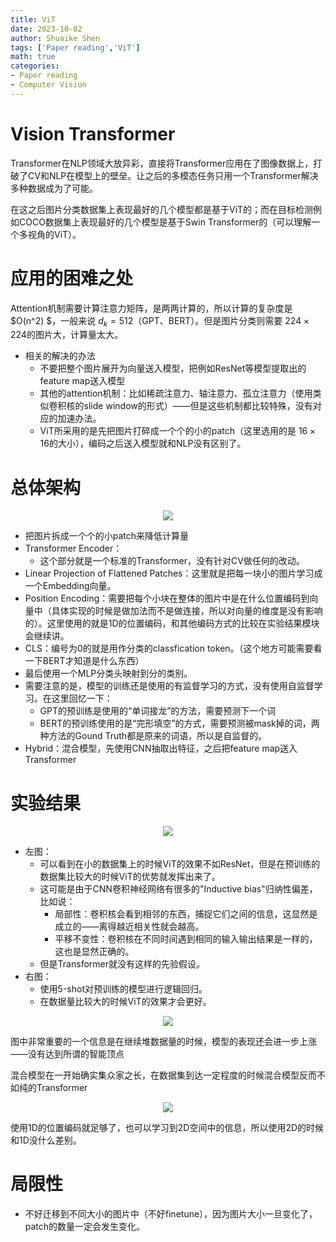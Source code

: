 ```yaml
---
title: ViT
date: 2023-10-02
author: Shuaike Shen
tags: ['Paper reading','ViT']
math: true
categories: 
- Paper reading
- Computer Vision
---
```


# Vision Transformer

Transformer在NLP领域大放异彩，直接将Transformer应用在了图像数据上，打破了CV和NLP在模型上的壁垒。让之后的多模态任务只用一个Transformer解决多种数据成为了可能。

在这之后图片分类数据集上表现最好的几个模型都是基于ViT的；而在目标检测例如COCO数据集上表现最好的几个模型是基于Swin Transformer的（可以理解一个多视角的ViT）。

# 应用的困难之处

Attention机制需要计算注意力矩阵，是两两计算的，所以计算的复杂度是 $O(n^2) $，一般来说 $d_k=512$（GPT、BERT）。但是图片分类则需要 $224\times 224$的图片大，计算量太大。

- 相关的解决的办法
  - 不要把整个图片展开为向量送入模型，把例如ResNet等模型提取出的feature map送入模型
  - 其他的attention机制：比如稀疏注意力、轴注意力、孤立注意力（使用类似卷积核的slide window的形式）——但是这些机制都比较特殊，没有对应的加速办法。
  - ViT所采用的是先把图片打碎成一个个的小的patch（这里选用的是 $16\times 16$的大小），编码之后送入模型就和NLP没有区别了。

# 总体架构

<center>
<img src="/sreenshortcut/Screenshot 2023-08-20 at 21.10.30.png">
</center>

- 把图片拆成一个个的小patch来降低计算量
- Transformer Encoder：
  - 这个部分就是一个标准的Transformer，没有针对CV做任何的改动。
- Linear Projection of Flattened Patches：这里就是把每一块小的图片学习成一个Embedding向量。
- Position Encoding：需要把每个小块在整体的图片中是在什么位置编码到向量中（具体实现的时候是做加法而不是做连接，所以对向量的维度是没有影响的）。这里使用的就是1D的位置编码，和其他编码方式的比较在实验结果模块会继续讲。
- CLS：编号为0的就是用作分类的classfication token。（这个地方可能需要看一下BERT才知道是什么东西）
- 最后使用一个MLP分类头映射到分的类别。
- 需要注意的是，模型的训练还是使用的有监督学习的方式，没有使用自监督学习。在这里回忆一下：
  - GPT的预训练是使用的“单词接龙”的方法，需要预测下一个词
  - BERT的预训练使用的是“完形填空”的方式，需要预测被mask掉的词，两种方法的Gound Truth都是原来的词语，所以是自监督的。
- Hybrid：混合模型，先使用CNN抽取出特征，之后把feature map送入Transformer

# 实验结果

<center>
<img src="/sreenshortcut/Screenshot 2023-08-20 at 21.26.51.png">
</center>

- 左图：
  - 可以看到在小的数据集上的时候ViT的效果不如ResNet，但是在预训练的数据集比较大的时候ViT的优势就发挥出来了。
  - 这可能是由于CNN卷积神经网络有很多的"Inductive bias"归纳性偏差，比如说：
    - 局部性：卷积核会看到相邻的东西，捕捉它们之间的信息，这显然是成立的——离得越近相关性就会越高。
    - 平移不变性：卷积核在不同时间遇到相同的输入输出结果是一样的，这也是显然正确的。
  - 但是Transformer就没有这样的先验假设。
- 右图：
  - 使用5-shot对预训练的模型进行逻辑回归。
  - 在数据量比较大的时候ViT的效果才会更好。

<center>
<img src="/sreenshortcut/Screenshot 2023-08-20 at 21.33.55.png">
</center>


图中非常重要的一个信息是在继续堆数据量的时候，模型的表现还会进一步上涨——没有达到所谓的智能顶点

混合模型在一开始确实集众家之长，在数据集到达一定程度的时候混合模型反而不如纯的Transformer

<center>
<img src="/sreenshortcut/Screenshot 2023-08-20 at 21.40.09.png">
</center>


使用1D的位置编码就足够了，也可以学习到2D空间中的信息，所以使用2D的时候和1D没什么差别。

# 局限性

- 不好迁移到不同大小的图片中（不好finetune），因为图片大小一旦变化了，patch的数量一定会发生变化。